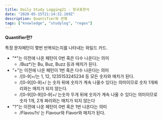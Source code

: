 ```yaml
---
title: Daily Study Logging21 - 정규표현식
date: "2020-05-15T21:14:32.169Z"
description: Quantifier와 반복
tags: ["knowledge", "studylog", "regex"] 
---
```


**Quantifier란?**

특정 문자페턴이 몇번 반복되는지를 나타내는 와일드 카드.

- "*"는 이전에 나온 페턴이 0번 혹은 다수 나온다는 의미
    - /Buz*/는 Bu, Buz, Buzz 등과 매치가 된다. 
- "+"는 이전에 나온 페턴이 1번 혹은 다수 나온다는 의미
    - /\[0-9\]+/는 1, 12, 1235153245234 등 모든 숫자와 매치가 된다.
    - /\[0-9\]\[0-9\]+/ 는 숫자 뒤에 숫자가 계속 나올수 있다는 의미이므로 숫자 1개짜리와는 매치가 되지 않는다.
    -  /\[0-9\]\[0-9\]\[0-9\]+/ 는숫자 두개 뒤에 숫자가 계속 나올 수 있다는 의미이므로 숫자 1개, 2개 짜리와는 매치가 되지 않는다
- "?"는 이전에 나온 페턴이 0번 혹은 1번 나온다는 의미 
    - /Flavou?r/ 는 Flavour와 Flavor와 매치가 된다.



